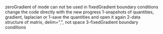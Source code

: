 zeroGradient of mode can not be used in fixedGradient boundary conditions
change the code directly with the new progress
1-snapshots of quantities, gradient, laplacian 
or 1-save the quantities and open it again
2-data structure of matrix, delim=",", not space
3-fixedGradient boundary conditions